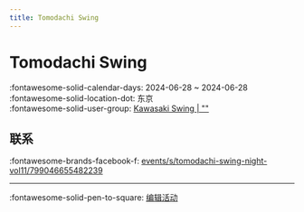 ```yaml
---
title: Tomodachi Swing
---
```


# Tomodachi Swing 

:fontawesome-solid-calendar-days: 2024-06-28 ~ 2024-06-28  
:fontawesome-solid-location-dot: 东京  
:fontawesome-solid-user-group: [Kawasaki Swing | ""](https://swing.kids/ja_JP/kawasaki-swing)  


## 联系

:fontawesome-brands-facebook-f: [events/s/tomodachi-swing-night-vol11/799046655482239](https://www.facebook.com/events/s/tomodachi-swing-night-vol11/799046655482239)  

---

:fontawesome-solid-pen-to-square: [编辑活动](https://github.com/swingdance/events/issues/new?assignees=&labels=update+event&projects=&template=03-update_entity.yml&title=Update%20Event%3A%20ja_JP%20%E2%80%A2%20Tomodachi%20Swing&region=ja_JP&year=2024&id=tomodachi-swing&name=Tomodachi%20Swing&org_id=kawasaki-swing)
